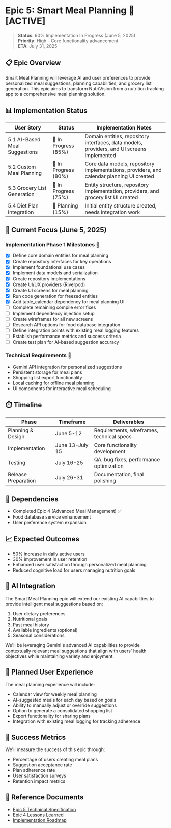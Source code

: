 # Epic 5: Smart Meal Planning 🧠 [ACTIVE]

> **Status**: 60% Implementation In Progress (June 5, 2025)  
> **Priority**: High - Core functionality advancement  
> **ETA**: July 31, 2025

## 📋 Epic Overview

Smart Meal Planning will leverage AI and user preferences to provide personalized meal suggestions, planning capabilities, and grocery list generation. This epic aims to transform NutriVision from a nutrition tracking app to a comprehensive meal planning solution.

## 📊 Implementation Status

| User Story | Status | Implementation Notes |
|------------|--------|---------------------|
| 5.1 AI-Based Meal Suggestions | 🔄 In Progress (85%) | Domain entities, repository interfaces, data models, providers, and UI screens implemented |
| 5.2 Custom Meal Planning | 🔄 In Progress (80%) | Core data models, repository implementations, providers, and calendar planning UI created |
| 5.3 Grocery List Generation | 🔄 In Progress (75%) | Entity structure, repository implementation, providers, and grocery list UI created |
| 5.4 Diet Plan Integration | 🔄 Planning (15%) | Initial entity structure created, needs integration work |

## 🎯 Current Focus (June 5, 2025)

### Implementation Phase 1 Milestones 🚀
- [x] Define core domain entities for meal planning
- [x] Create repository interfaces for key operations
- [x] Implement foundational use cases
- [x] Implement data models and serialization
- [x] Create repository implementations
- [x] Create UI/UX providers (Riverpod)
- [x] Create UI screens for meal planning
- [x] Run code generation for freezed entities
- [x] Add table_calendar dependency for meal planning UI
- [ ] Complete remaining compile error fixes
- [ ] Implement dependency injection setup
- [ ] Create wireframes for all new screens
- [ ] Research API options for food database integration
- [ ] Define integration points with existing meal logging features
- [ ] Establish performance metrics and success criteria
- [ ] Create test plan for AI-based suggestion accuracy

### Technical Requirements 🔧
- Gemini API integration for personalized suggestions
- Persistent storage for meal plans
- Shopping list export functionality
- Local caching for offline meal planning
- UI components for interactive meal scheduling

## ⏱️ Timeline

| Phase | Timeframe | Deliverables |
|-------|-----------|--------------|
| Planning & Design | June 5-12 | Requirements, wireframes, technical specs |
| Implementation | June 13-July 15 | Core functionality development |
| Testing | July 16-25 | QA, bug fixes, performance optimization |
| Release Preparation | July 26-31 | Documentation, final polishing |

## 🔗 Dependencies

- Completed Epic 4 (Advanced Meal Management) ✅
- Food database service enhancement
- User preference system expansion

## 📈 Expected Outcomes

- 50% increase in daily active users
- 30% improvement in user retention
- Enhanced user satisfaction through personalized meal planning
- Reduced cognitive load for users managing nutrition goals

## 🧠 AI Integration

The Smart Meal Planning epic will extend our existing AI capabilities to provide intelligent meal suggestions based on:

1. User dietary preferences
2. Nutritional goals
3. Past meal history
4. Available ingredients (optional)
5. Seasonal considerations

We'll be leveraging Gemini's advanced AI capabilities to provide contextually relevant meal suggestions that align with users' health objectives while maintaining variety and enjoyment.

## 📱 Planned User Experience

The meal planning experience will include:

- Calendar view for weekly meal planning
- AI-suggested meals for each day based on goals
- Ability to manually adjust or override suggestions
- Option to generate a consolidated shopping list
- Export functionality for sharing plans
- Integration with existing meal logging for tracking adherence

## 🧪 Success Metrics

We'll measure the success of this epic through:

- Percentage of users creating meal plans
- Suggestion acceptance rate
- Plan adherence rate
- User satisfaction surveys
- Retention impact metrics

## 📄 Reference Documents

- [Epic 5 Technical Specification](/docs/planning/epic5-technical-spec.md)
- [Epic 4 Lessons Learned](/docs/planning/epic4-lessons-learned.md)
- [Implementation Roadmap](/docs/IMPLEMENTATION_ROADMAP.md)